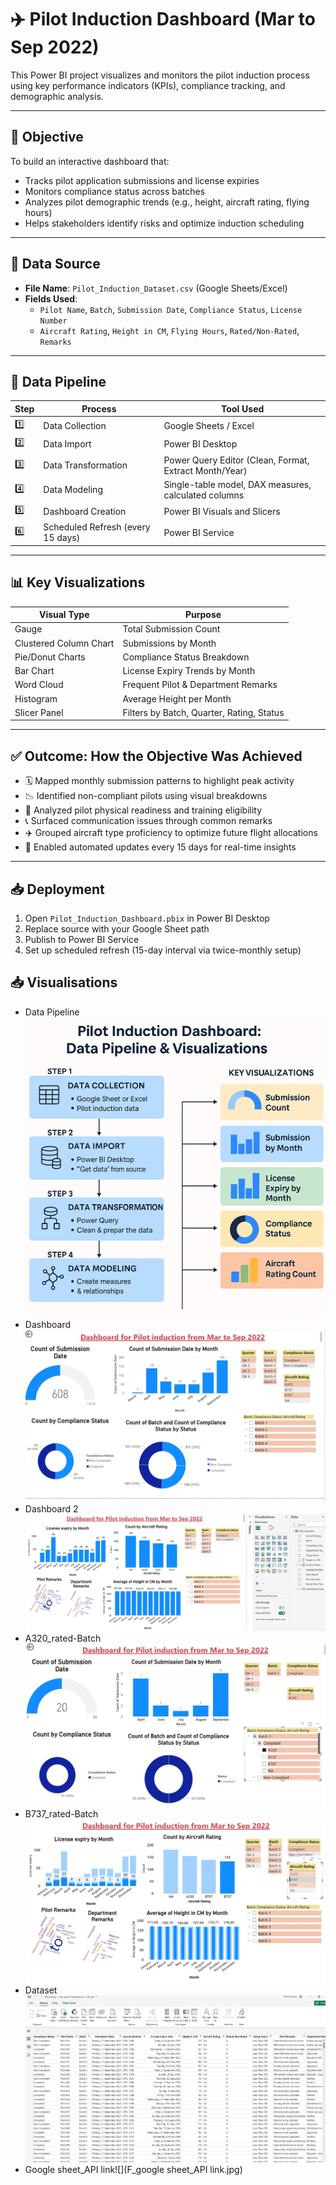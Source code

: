 # ✈️ Pilot Induction Dashboard (Mar to Sep 2022)

This Power BI project visualizes and monitors the pilot induction process using key performance indicators (KPIs), compliance tracking, and demographic analysis.

---

## 🎯 Objective

To build an interactive dashboard that:
- Tracks pilot application submissions and license expiries
- Monitors compliance status across batches
- Analyzes pilot demographic trends (e.g., height, aircraft rating, flying hours)
- Helps stakeholders identify risks and optimize induction scheduling

---

## 📁 Data Source

- **File Name**: `Pilot_Induction_Dataset.csv` (Google Sheets/Excel)
- **Fields Used**:  
  - `Pilot Name`, `Batch`, `Submission Date`, `Compliance Status`, `License Number`  
  - `Aircraft Rating`, `Height in CM`, `Flying Hours`, `Rated/Non-Rated`, `Remarks`  

---

## 🔄 Data Pipeline

| Step | Process                         | Tool Used       |
|------|----------------------------------|-----------------|
| 1️⃣   | Data Collection                 | Google Sheets / Excel |
| 2️⃣   | Data Import                     | Power BI Desktop |
| 3️⃣   | Data Transformation             | Power Query Editor (Clean, Format, Extract Month/Year) |
| 4️⃣   | Data Modeling                   | Single-table model, DAX measures, calculated columns |
| 5️⃣   | Dashboard Creation              | Power BI Visuals and Slicers |
| 6️⃣   | Scheduled Refresh (every 15 days) | Power BI Service |

---

## 📊 Key Visualizations

| Visual Type                    | Purpose                                     |
|-------------------------------|---------------------------------------------|
| Gauge                         | Total Submission Count                      |
| Clustered Column Chart        | Submissions by Month                        |
| Pie/Donut Charts              | Compliance Status Breakdown                 |
| Bar Chart                     | License Expiry Trends by Month              |
| Word Cloud                    | Frequent Pilot & Department Remarks         |
| Histogram                     | Average Height per Month                    |
| Slicer Panel                  | Filters by Batch, Quarter, Rating, Status   |

---

## ✅ Outcome: How the Objective Was Achieved

- 🗓️ Mapped monthly submission patterns to highlight peak activity
- 📉 Identified non-compliant pilots using visual breakdowns
- 📏 Analyzed pilot physical readiness and training eligibility
- 📞 Surfaced communication issues through common remarks
- ✈️ Grouped aircraft type proficiency to optimize future flight allocations
- 🔁 Enabled automated updates every 15 days for real-time insights

---

## 📥 Deployment

1. Open `Pilot_Induction_Dashboard.pbix` in Power BI Desktop
2. Replace source with your Google Sheet path 
3. Publish to Power BI Service
4. Set up scheduled refresh (15-day interval via twice-monthly setup)

## 📥 Visualisations
- Data Pipeline![](A0_data_pipeline.jpg)
- Dashboard![](A.jpg)
- Dashboard 2![](B.jpg)
- A320_rated-Batch![](C_A320_rated-Batch1.jpg)
- B737_rated-Batch![](D_737_rated.jpg)
- Dataset![](E_dataset.jpg)
- Google sheet_API link![](F_google sheet_API link.jpg)





